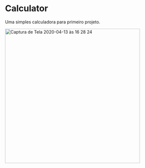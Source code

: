 # Calculator
  Uma simples calculadora para primeiro projeto.
  
  <img width="443" alt="Captura de Tela 2020-04-13 às 16 28 24" src="https://user-images.githubusercontent.com/32069720/79153221-e26a9b00-7da3-11ea-8991-e8f860da20dc.png">
